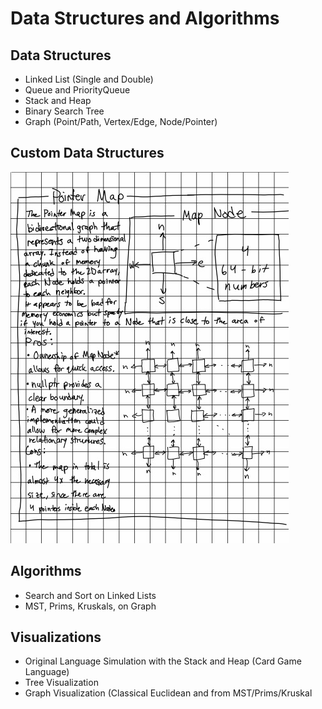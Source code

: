 # Data Structures and Algorithms

## Data Structures
<ul>
    <li>Linked List (Single and Double)</li>
    <li>Queue and PriorityQueue</li>
    <li>Stack and Heap</li>
    <li>Binary Search Tree</li>
    <li>Graph (Point/Path, Vertex/Edge, Node/Pointer)</li>
</ul>

## Custom Data Structures
<img src="Data-Structures/PointerMap/POINTERMAP.jpg" alias="Pointer Map Image"></img>

## Algorithms
<ul>
    <li>Search and Sort on Linked Lists</li>
    <li>MST, Prims, Kruskals, on Graph</li>
</ul>

## Visualizations
<ul>
    <li>Original Language Simulation with the Stack and Heap (Card Game Language)</li>
    <li>Tree Visualization</li>
    <li>Graph Visualization (Classical Euclidean and from MST/Prims/Kruskal</li>
</ul>